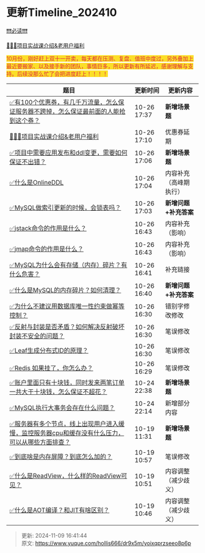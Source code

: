 # 更新Timeline_202410

[❗❗❗必读❗❗❗](https://www.yuque.com/hollis666/bfrl8w/ycscnksw0cw2wus4)



[🧣🧣🧣项目实战课介绍&老用户福利](https://www.yuque.com/hollis666/bfrl8w/dgolk0cckpb94sia)



<font style="color:#DF2A3F;background-color:#FBDE28;">10月份，刚好赶上双十一开卖，每天都在压测、复盘、值班中度过，另外叠加上最近要搬家、以及接手新的团队，事情巨多，所以更新有所延迟，感谢理解与支持。后续没那么忙了会把进度赶上！！！！</font>



| **题目** | **更新时间** | **更新内容** |
| --- | --- | --- |
| [<font style="color:rgb(38, 38, 38);">✅</font><font style="color:rgb(38, 38, 38);">有100个优惠券，有几千万流量，怎么保证服务器不跨掉，怎么保证最前面的人能抢到这个券？</font>](https://www.yuque.com/hollis666/dr9x5m/gheid4l25yi9ts56) | 10-26 17:37 | **新增场景题** |
| [<font style="color:rgb(38, 38, 38);">🧣🧣🧣</font><font style="color:rgb(38, 38, 38);">项目实战课介绍&老用户福利</font>](https://www.yuque.com/hollis666/dr9x5m/dgolk0cckpb94sia) | 10-26 17:10 | 优惠券延期 |
| [<font style="color:rgb(38, 38, 38);">✅</font><font style="color:rgb(38, 38, 38);">项目中需要应用发布和ddl变更，需要如何保证不出错？</font>](https://www.yuque.com/hollis666/dr9x5m/cqvnpa9y5pfdknhm) | 10-26 17:06 | **新增场景题** |
| [<font style="color:rgb(38, 38, 38);">✅</font><font style="color:rgb(38, 38, 38);">什么是OnlineDDL</font>](https://www.yuque.com/hollis666/dr9x5m/lwxtmggon7ir4zzz) | 10-26 17:04 | 内容补充（高峰期执行） |
| [<font style="color:rgb(38, 38, 38);">✅</font><font style="color:rgb(38, 38, 38);">MySQL做索引更新的时候，会锁表吗？</font>](https://www.yuque.com/hollis666/dr9x5m/ue3wgwvc5x7nyugl) | 10-26 17:03 | **新增问题+补充答案** |
| [<font style="color:rgb(38, 38, 38);">✅</font><font style="color:rgb(38, 38, 38);">jstack命令的作用是什么？</font>](https://www.yuque.com/hollis666/dr9x5m/hc8uutqs3wnsenr9) | 10-26 16:43 | 内容补充（影响） |
| [<font style="color:rgb(38, 38, 38);">✅</font><font style="color:rgb(38, 38, 38);">jmap命令的作用是什么？</font>](https://www.yuque.com/hollis666/dr9x5m/inr6hifpadl24nao) | 10-26 16:43 | 内容补充（影响） |
| [<font style="color:rgb(38, 38, 38);">✅</font><font style="color:rgb(38, 38, 38);">MySQL为什么会有存储（内存）碎片？有什么危害？</font>](https://www.yuque.com/hollis666/dr9x5m/dgehrxlnpsrdi83e) | 10-26 16:41 | 补充链接 |
| [<font style="color:rgb(38, 38, 38);">✅</font><font style="color:rgb(38, 38, 38);">什么是MySQL的内存碎片？如何清理？</font>](https://www.yuque.com/hollis666/dr9x5m/fa27eoa3hcl1qzr8) | 10-26 16:40 | **新增问题+补充答案** |
| [<font style="color:rgb(38, 38, 38);">✅</font><font style="color:rgb(38, 38, 38);">为什么不建议用数据库唯一性约束做幂等控制？</font>](https://www.yuque.com/hollis666/dr9x5m/prnect4g81wg2law) | 10-26 16:30 | 错别字修改修改 |
| [<font style="color:rgb(38, 38, 38);">✅</font><font style="color:rgb(38, 38, 38);">反射与封装是否矛盾？如何解决反射破坏封装不安全的问题？</font>](https://www.yuque.com/hollis666/dr9x5m/sybmg0g0nk1d0mtl) | 10-26 16:30 | 笔误修改 |
| [<font style="color:rgb(38, 38, 38);">✅</font><font style="color:rgb(38, 38, 38);">Leaf生成分布式ID的原理？</font>](https://www.yuque.com/hollis666/dr9x5m/hgzes2l7eomfmiqu) | 10-26 16:30 | 笔误修改 |
| [<font style="color:rgb(38, 38, 38);">✅</font><font style="color:rgb(38, 38, 38);">Redis 如果挂了，你怎么办？</font>](https://www.yuque.com/hollis666/dr9x5m/ni9yghphzz5utfhp) | 10-26 16:29 | 笔误修改 |
| [<font style="color:rgb(38, 38, 38);">✅</font><font style="color:rgb(38, 38, 38);">账户里面只有十块钱，同时发来两笔订单一共大于十块钱，怎么保证不超花？</font>](https://www.yuque.com/hollis666/dr9x5m/eye0y86lsvhsfrb7) | 10-24 22:38 | **新增场景题** |
| [<font style="color:rgb(38, 38, 38);">✅</font><font style="color:rgb(38, 38, 38);">MySQL执行大事务会存在什么问题？</font>](https://www.yuque.com/hollis666/dr9x5m/ucgnyqsgubgrar7c) | 10-24 22:14 | 新增部分内容 |
| [<font style="color:rgb(38, 38, 38);">✅</font><font style="color:rgb(38, 38, 38);">服务器有多个节点，线上出现用户进入缓慢，监控服务器cpu和缓存没有什么压力，可以从哪些方面排查？</font>](https://www.yuque.com/hollis666/dr9x5m/tal0rut3oi8sbygk) | 10-19 11:31 | **新增场景题** |
| [<font style="color:rgb(38, 38, 38);">✅</font><font style="color:rgb(38, 38, 38);">到底啥是内存屏障？到底怎么加的？</font>](https://www.yuque.com/hollis666/dr9x5m/kozqs205honv8nso) | 10-19 10:57 | 笔误修改 |
| [<font style="color:rgb(38, 38, 38);">✅</font><font style="color:rgb(38, 38, 38);">什么是ReadView，什么样的ReadView可见？</font>](https://www.yuque.com/hollis666/dr9x5m/gq6em9bet37p4f77) | 10-19 10:51 | 内容调整（减少歧义） |
| [<font style="color:rgb(38, 38, 38);">✅</font><font style="color:rgb(38, 38, 38);">什么是AOT编译？和JIT有啥区别？</font>](https://www.yuque.com/hollis666/dr9x5m/cy5i6guhszisviks) | 10-19 10:46 | 内容调整（减少歧义） |




> 更新: 2024-11-09 16:41:44  
> 原文: <https://www.yuque.com/hollis666/dr9x5m/yoixqprzseeo8p6p>